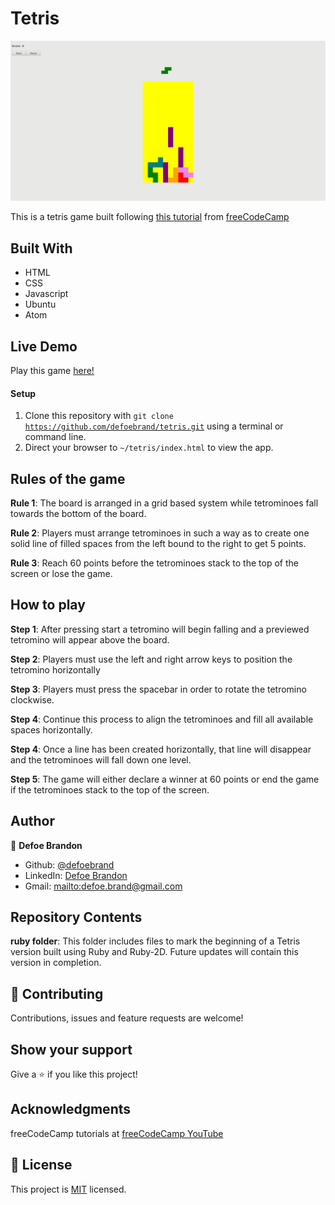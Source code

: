 # Tetris

![screenshot](images/Tetris-Screenshot.png)

This is a tetris game built following [this tutorial](https://www.youtube.com/watch?v=rAUn1Lom6dw) from [freeCodeCamp](https://www.freecodecamp.org/)

## Built With

-   HTML
-   CSS
-   Javascript
-   Ubuntu
-   Atom

## Live Demo

Play this game [here!](https://rawcdn.githack.com/defoebrand/tetris/732db54fcccf833deaf3b694a1c3d9865981e42c/index.html)

#### Setup

1.  Clone this repository with `git clone` [`https://github.com/defoebrand/tetris.git`](https://github.com/defoebrand/tetris.git) using a terminal or command line.
2.  Direct your browser to `~/tetris/index.html` to view the app.

## Rules of the game

**Rule 1**:  The board is arranged in a grid based system while tetrominoes fall towards the bottom of the board.

**Rule 2**:  Players must arrange tetrominoes in such a way as to create one solid line of filled spaces from the left bound to the right to get 5 points.

**Rule 3**:  Reach 60 points before the tetrominoes stack to the top of the screen or lose the game.

## How to play

**Step 1**: After pressing start a tetromino will begin falling and a previewed tetromino will appear above the board.

**Step 2**: Players must use the left and right arrow keys to position the tetromino horizontally

**Step 3**: Players must press the spacebar in order to rotate the tetromino clockwise.

**Step 4**: Continue this process to align the tetrominoes and fill all available spaces horizontally.

**Step 4**: Once a line has been created horizontally, that line will disappear and the tetrominoes will fall down one level.

**Step 5**: The game will either declare a winner at 60 points or end the game if the tetrominoes stack to the top of the screen.

## Author

👤 **Defoe Brandon**

-   Github: [@defoebrand](https://github.com/defoebrand)
-   LinkedIn: [Defoe Brandon](https://www.linkedin.com/in/defoebrand/)
-   Gmail: <mailto:defoe.brand@gmail.com>

## Repository Contents

**ruby folder**: This folder includes files to mark the beginning of a Tetris version built using Ruby and Ruby-2D. Future updates will contain this version in completion.

## 🤝 Contributing

Contributions, issues and feature requests are welcome!

## Show your support

Give a ⭐️ if you like this project!

## Acknowledgments

freeCodeCamp tutorials at [freeCodeCamp YouTube](https://www.youtube.com/channel/UC8butISFwT-Wl7EV0hUK0BQ)

## 📝 License

This project is [MIT](lic.url) licensed.
